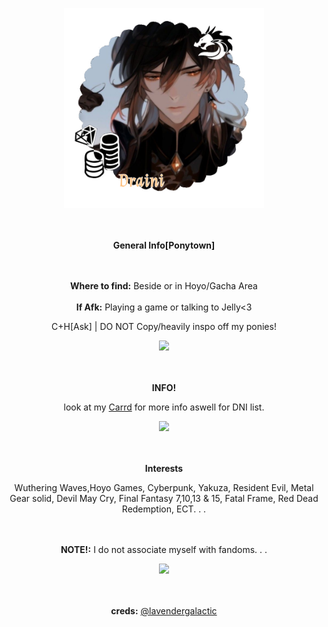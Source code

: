 
<p align="center"> <img src=https://raw.githubusercontent.com/Starb3rryJ3lly/for-pookie/main/draini%20pfp.png height="320px">
<p align="center"> <br><br><b>General Info[Ponytown]</b>
<p align="center"> <br><br><b>Where to find:</b> Beside or in Hoyo/Gacha Area <br><br><b>If Afk:</b> Playing a game or talking to Jelly<3
<p align="center"> C+H[Ask] | DO NOT Copy/heavily inspo off my ponies!
<p align="center"> <img src=https://64.media.tumblr.com/70cc4156b3e38edd69d7318ab4325a46/70ccf76a1ad5fb12-26/s540x810/eee68f47bba2ff325f5f85f7acd29d60fc5fb362.pnj height="20px">
<p align="center"> <br><br><b>INFO!</b>
<p align="center"> look at my <a href="https://draini.carrd.co">Carrd</a> for more info aswell for DNI list.

<p align="center"> <img src=https://64.media.tumblr.com/70cc4156b3e38edd69d7318ab4325a46/70ccf76a1ad5fb12-26/s540x810/eee68f47bba2ff325f5f85f7acd29d60fc5fb362.pnj height="20px">
<p align="center"> <br><br><b>Interests</b>

<p align="center">Wuthering Waves,Hoyo Games, Cyberpunk, Yakuza, Resident Evil, Metal Gear solid, Devil May Cry, Final Fantasy 7,10,13 & 15, Fatal Frame, Red Dead Redemption, ECT. . .
<p align="center"> <br><br><b>NOTE!:</b> I do not associate myself with fandoms. . .

<p align="center"> <img src=https://64.media.tumblr.com/d64de5959cf8ecd4c21e8eab5f0b0e13/744b76781675219a-b1/s400x600/b26924da657bdcdd78a1b33f0fbe7bb1739f7f14.gifv height="260px">

<p align="center"> <br><br><b>creds:</b> <a href="https://www.tumblr.com/lavendergalactic">@lavendergalactic </a>
